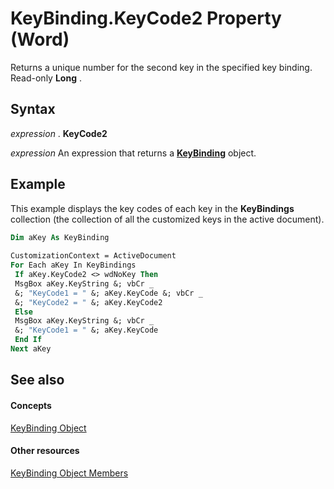 
# KeyBinding.KeyCode2 Property (Word)

Returns a unique number for the second key in the specified key binding. Read-only  **Long** .


## Syntax

 _expression_ . **KeyCode2**

 _expression_ An expression that returns a **[KeyBinding](0f691196-76ef-135d-a8c9-b2fb9f9ac695.md)** object.


## Example

This example displays the key codes of each key in the  **KeyBindings** collection (the collection of all the customized keys in the active document).


```vb
Dim aKey As KeyBinding 
 
CustomizationContext = ActiveDocument 
For Each aKey In KeyBindings 
 If aKey.KeyCode2 <> wdNoKey Then 
 MsgBox aKey.KeyString &; vbCr _ 
 &; "KeyCode1 = " &; aKey.KeyCode &; vbCr _ 
 &; "KeyCode2 = " &; aKey.KeyCode2 
 Else 
 MsgBox aKey.KeyString &; vbCr _ 
 &; "KeyCode1 = " &; aKey.KeyCode 
 End If 
Next aKey
```


## See also


#### Concepts


[KeyBinding Object](0f691196-76ef-135d-a8c9-b2fb9f9ac695.md)
#### Other resources


[KeyBinding Object Members](ff0776e1-3695-a392-992b-9d5a772449dc.md)
